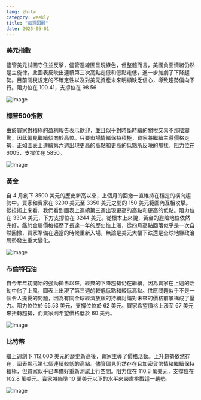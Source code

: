 ```yaml
---
lang: zh-tw
category: weekly
title: "每週回顧"
date: 2025-06-01
---
```


### 美元指數

儘管美元試圖守住並反擊，儘管週線圖呈現綠色，但整體而言，美國負面情緒仍然是主旋律。此圖表反映出連續第三次高點走低和低點走低，進一步加劇了下降趨勢。目前關稅規定的不確定性以及對美元資產未來明顯缺乏信心，導致趨勢偏向下行。阻力位在 100.41，支撐位在 98.56

![Image](https://markleighedu.github.io/img/Jun-2025/01-Jun-2025/usdindex.jpg)

### 標普500指數

由於買家對積極的盈利報告表示歡迎，並且似乎對時斷時續的關稅交易不那麼震驚，因此偏見繼續傾向於高位。只要市場情緒保持積極，買家將繼續主導價格走勢，正如圖表上連續第六週出現更高的高點和更高的低點所反映的那樣。阻力位在 6005，支撐位在 5850。

![Image](https://markleighedu.github.io/img/Jun-2025/01-Jun-2025/sp500.jpg)

### 黃金

自 4 月創下 3500 美元的歷史新高以來，上個月的回撤一直維持在穩定的橫向趨勢中。買家和賣家在 3200 美元至 3350 美元之間的 150 美元範圍內互相攻擊。從技術上來看，我們看到圖表上連續第三週出現更高的高點和更高的低點。阻力位在 3304 美元，下方支撐位在 3244 美元。從根本上來說，黃金的避險地位依然完好。鑑於金屬價格經歷了長達一年的歷史性上漲，從四月高點回落似乎是一次自然回撤，買家準備在適當的時候重新入場，無論是美元大幅下跌還是全球地緣政治局勢發生重大變化。 

![Image](https://markleighedu.github.io/img/Jun-2025/01-Jun-2025/gold.jpg)

### 布倫特石油

自今年年初開始的強勁拋售以來，經典的下降趨勢仍在繼續，因為賣家在上週的活動中佔了上風，圖表上出現了第三週的較低低點和較低高點。供應問題似乎不是一個令人擔憂的問題，因為有關全球經濟放緩的持續討論對未來的價格前景構成了壓力。阻力位位於 65.53 美元，支撐位位於 62 美元。買家希望價格上漲至 67 美元來扭轉趨勢，而賣家則希望價格低於 60 美元。

![Image](https://markleighedu.github.io/img/Jun-2025/01-Jun-2025/brentoil.jpg)

### 比特幣

繼上週創下 112,000 美元的歷史新高後，賣家主導了價格活動。上升趨勢依然存在，圖表顯示第七個連續較低的高點。儘管偏見仍然存在且加密貨幣情緒繼續保持積極，但買家似乎已準備好重新測試上行空間。阻力位在 110.8 萬美元，支撐位在 102.8 萬美元。賣家將瞄準 10 萬美元以下的水平來嚴肅挑戰這一趨勢。

![Image](https://markleighedu.github.io/img/Jun-2025/01-Jun-2025/bitcoin.jpg)

